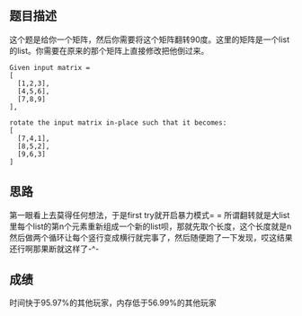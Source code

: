 ## 题目描述

这个题是给你一个矩阵，然后你需要将这个矩阵翻转90度。这里的矩阵是一个list的list。你需要在原来的那个矩阵上直接修改把他倒过来。

```
Given input matrix = 
[
  [1,2,3],
  [4,5,6],
  [7,8,9]
],

rotate the input matrix in-place such that it becomes:
[
  [7,4,1],
  [8,5,2],
  [9,6,3]
]
```

## 思路

第一眼看上去莫得任何想法，于是first try就开启暴力模式= = 所谓翻转就是大list里每个list的第n个元素重新组成一个新的list呗，那就先取个长度，这个长度就是n然后做两个循环让每个竖行变成横行就完事了，然后随便跑了一下发现，哎这结果还行啊那果断就这样了-^-

## 成绩

时间快于95.97%的其他玩家，内存低于56.99%的其他玩家
